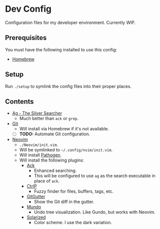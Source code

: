 # Dev Config

Configuration files for my developer environment. Currently WIP.

## Prerequisites

You must have the following installed to use this config:

- [Homebrew](https://brew.sh/)

## Setup

Run `./setup` to symlink the config files into their proper places.

## Contents

- [Ag - The Silver Searcher](https://geoff.greer.fm/ag/)
  - Much better than `ack` or `grep`.
- [Git](https://git-scm.com/)
  - Will install via Homebrew if it's not available.
  - [ ] **TODO:** Automate Git configuration.
- [Neovim](https://neovim.io/)
  - `./Neovim/init.vim`.
  - Will be symlinked to `~/.config/nvim/init.vim`.
  - Will install [Pathogen](https://github.com/tpope/vim-pathogen).
  - Will install the following plugins:
    - [Ack](https://github.com/mileszs/ack.vim)
      - Enhanced searching.
      - This will be configured to use `ag` as the search executable in place of `ack`.
    - [CtrlP](http://ctrlpvim.github.io/ctrlp.vim/)
      - Fuzzy finder for files, buffers, tags, etc.
    - [GitGutter](https://github.com/airblade/vim-gitgutter)
      - Show the Git diff in the gutter.
    - [Mundo](https://github.com/simnalamburt/vim-mundo)
      - Undo tree visualization. Like Gundo, but works with Neovim.
    - [Solarized](https://github.com/altercation/vim-colors-solarized)
      - Color scheme. I use the dark variation.
